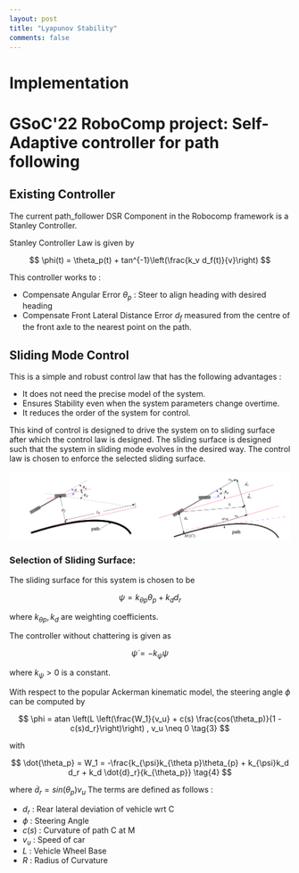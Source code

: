 ```yaml
---
layout: post
title: "Lyapunov Stability"
comments: false
---
```


# Implementation

# GSoC'22 RoboComp project: Self-Adaptive controller for path following

## Existing Controller

The current path_follower DSR Component in the Robocomp framework is a Stanley Controller. 

Stanley Controller Law is given by

$$
\phi(t) = \theta_p(t) +  tan^{-1}\left(\frac{k_v d_f(t)}{v}\right)
$$

This controller works to  :

- Compensate Angular Error $\theta_p$ : Steer to align heading with desired heading
- Compensate Front Lateral Distance Error $d_f$ measured from the centre of the front axle to the nearest point on the path.

## Sliding Mode Control

This is a simple and robust control law that has the following advantages :

- It does not need the precise model of the system.
- Ensures Stability even when the system parameters change overtime.
- It reduces the order of the system for control.

This kind of control is designed to drive the system on to sliding surface after which the control law is designed. The sliding surface is designed such that the system in sliding mode evolves in the desired way. The control law is chosen to enforce the selected sliding surface. 

![Reference Image for Controller Design](./Media/Steering_img.png)

### Selection of Sliding Surface:

The sliding surface for this system is chosen to be

$$
\psi = k_{\theta p}\theta_p + k_dd_r \tag{1}
$$

where $k_{\theta p},k_d$ are weighting coefficients. 

The controller without chattering is given as 

$$
\dot{\psi} = - k_{\psi}\psi \tag{2}
$$

where $k_{\psi}>0$ is a constant.

With respect to the popular Ackerman kinematic model, the steering angle $\phi$  can be computed by 

$$
\phi = atan \left(L \left(\frac{W_1}{v_u} + c(s) \frac{cos(\theta_p)}{1 - c(s)d_r}\right)\right) , v_u \neq 0 \tag{3}
$$

with 

$$
\dot{\theta_p} = W_1 = -\frac{k_{\psi}k_{\theta p}\theta_{p} + k_{\psi}k_d d_r + k_d \dot{d}_r}{k_{\theta_p}} \tag{4}
$$

where $\dot{d}_r = sin(\theta_p)v_u$
The terms are defined as follows : 
- $d_r$ : Rear lateral deviation of vehicle wrt C
- $\phi$ : Steering Angle
- $c(s)$ : Curvature of path C at M
- $v_u$ : Speed of car
- $L$ : Vehicle Wheel Base
- $R$ : Radius of Curvature
